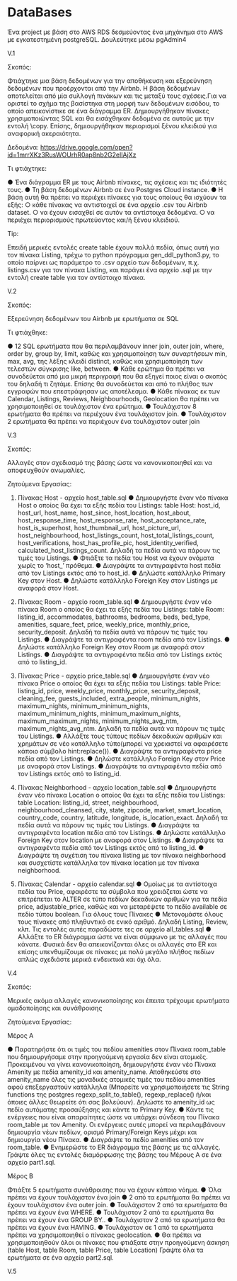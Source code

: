 # DataBases
Ένα project με βάση στο AWS RDS δεσμεύοντας ένα μηχάνημα στο AWS με εγκατεστημένη postgreSQL. Δουλεύτηκε μέσω pgAdmin4

V.1

Σκοπός:

Φτιάχτηκε μια βάση δεδομένων για την αποθήκευση και εξερεύνηση δεδομένων που προέρχονται από την Airbnb. Η βάση δεδομένων αποτελείται από μία συλλογή πινάκων και τις μεταξύ τους
σχέσεις.Για να οριστεί το σχήμα της βασίστηκα στη μορφή των δεδομένων εισόδου, το οποίο απεικονίστικε σε ένα διάγραμμα ER.
Δημιουργήθηκαν πίνακες χρησιμοποιώντας SQL και θα εισάχθηκαν δεδομένα σε αυτούς με την εντολή \copy. Επίσης, δημιουργήθηκαν περιορισμοί ξένου κλειδιού για αναφορική ακεραιότητα.

Δεδομένα:
https://drive.google.com/open?id=1mrrXKz3RusWOUrhR0ap8nb2G2elIAjXz

Τι φτιάχτηκε:

● Ένα διάγραμμα ER με τους Airbnb πίνακες, τις σχέσεις και τις ιδιότητές τους.
● Τη βάση δεδομένων Airbnb σε ένα Postgres Cloud instance.
● Η βάση αυτή θα πρέπει να περιέχει πίνακες για τους οποίους θα ισχύουν τα εξής:
○ κάθε πίνακας να αντιστοιχεί σε ένα αρχείο .csv του Airbnb dataset.
○ να έχουν εισαχθεί σε αυτόν τα αντίστοιχα δεδομένα.
○ να περιέχει περιορισμούς πρωτεύοντος και/ή ξένου κλειδιού.

Tip:

Επειδή μερικές εντολές create table έχουν πολλά πεδία, όπως αυτή για τον πίνακα Listing, τρέχω το python πρόγραμμα gen_ddl_python3.py, το οποίο παίρνει ως παράμετρο το .csv αρχείο
των δεδομένων, π.χ. listings.csv για τον πίνακα Listing, και παράγει ένα αρχείο .sql με την εντολή create table για τον αντίστοιχο πίνακα. 


V.2

Σκοπός:

Εξερεύνηση δεδομένων του Airbnb με ερωτήματα σε SQL

Τι φτιάχθηκε:

● 12 SQL ερωτήματα που θα περιλαμβάνουν inner join, outer join, where,
order by, group by, limit, καθώς και χρησιμοποίηση των συναρτήσεων min,
max, avg, της λέξης κλειδί distinct, καθώς και χρησιμοποίηση των τελεστών
σύγκρισης like, between.
● Κάθε ερώτημα θα πρέπει να συνοδεύεται από μια μικρή περιγραφή που θα εξηγεί ποιος
είναι ο σκοπός του δηλαδή τι ζητάμε. Επίσης θα συνοδεύεται και από το πλήθος των
εγγραφών που επεστράφησαν ως αποτέλεσμα.
● Κάθε πίνακας εκ των Calendar, Listings, Reviews, Neighbourhoods, Geolocation θα
πρέπει να χρησιμοποιηθεί σε τουλάχιστον ένα ερώτημα.
● Τουλάχιστον 8 ερωτήματα θα πρέπει να περιέχουν ένα τουλάχιστον join.
● Τουλάχιστον 2 ερωτήματα θα πρέπει να περιέχουν ένα τουλάχιστον outer join


V.3

Σκοπός:

Αλλαγές στον σχεδιασμό της βάσης ώστε να κανονικοποιηθεί και να αποφευχθούν ανωμαλίες.

Ζητούμενα Εργασίας:

1. Πίνακας Host - αρχείο host_table.sql
● Δημιουργήστε έναν νέο πίνακα Host ο οποίος θα έχει τα εξής πεδία του Listings:
table Host: host_id, host_url, host_name, host_since, host_location, host_about,
host_response_time, host_response_rate, host_acceptance_rate, host_is_superhost,
host_thumbnail_url, host_picture_url, host_neighbourhood, host_listings_count,
host_total_listings_count, host_verifications, host_has_profile_pic, host_identity_verified,
calculated_host_listings_count. Δηλαδή τα πεδία αυτά να πάρουν τις τιμές του Listings.
● Φτιάξτε τα πεδία του Host να έχουν ονόματα χωρίς το ‘host_’ πρόθεμα.
● Διαγράψτε τα αντιγραφέντα host πεδία από τον Listings εκτός από το host_id.
● Δηλώστε κατάλληλο Primary Key στον Host.
● Δηλώστε κατάλληλο Foreign Key στον Listings με αναφορά στον Host.

2. Πίνακας Room - αρχείο room_table.sql
● Δημιουργήστε έναν νέο πίνακα Room ο οποίος θα έχει τα εξής πεδία του Listings:
table Room: listing_id, accommodates, bathrooms, bedrooms, beds, bed_type,
amenities, square_feet, price, weekly_price, monthly_price, security_deposit. Δηλαδή τα
πεδία αυτά να πάρουν τις τιμές του Listings.
● Διαγράψτε τα αντιγραφέντα room πεδία από τον Listings.
● Δηλώστε κατάλληλο Foreign Key στον Room με αναφορά στον Listings.
● Διαγράψτε τα αντιγραφέντα πεδία από τον Listings εκτός από το listing_id.

3. Πίνακας Price - αρχείο price_table.sql
● Δημιουργήστε έναν νέο πίνακα Price ο οποίος θα έχει τα εξής πεδία του Listings:
table Price: listing_id, price, weekly_price, monthly_price, security_deposit, cleaning_fee,
guests_included, extra_people, minimum_nights, maximum_nights,
minimum_minimum_nights, maximum_minimum_nights, minimum_maximum_nights,
maximum_maximum_nights, minimum_nights_avg_ntm, maximum_nights_avg_ntm.
Δηλαδή τα πεδία αυτά να πάρουν τις τιμές του Listings.
● Αλλάξτε τους τύπους πεδίων δεκαδικών αριθμών και χρημάτων σε νέο κατάλληλο
τύπο(μπορεί να χρειαστεί να αφαιρέσετε κάποιο σύμβολο hint:replace()).
● Διαγράψτε τα αντιγραφέντα price πεδία από τον Listings.
● Δηλώστε κατάλληλο Foreign Key στον Price με αναφορά στον Listings.
● Διαγράψτε τα αντιγραφέντα πεδία από τον Listings εκτός από το listing_id.

4. Πίνακας Neighborhood - αρχείο location_table.sql
● Δημιουργήστε έναν νέο πίνακα Location ο οποίος θα έχει τα εξής πεδία του Listings:
table Location: listing_id, street, neighbourhood, neighbourhood_cleansed, city, state,
zipcode, market, smart_location, country_code, country, latitude, longitude,
is_location_exact. Δηλαδή τα πεδία αυτά να πάρουν τις τιμές του Listings.
● Διαγράψτε τα αντιγραφέντα location πεδία από τον Listings.
● Δηλώστε κατάλληλο Foreign Key στον location με αναφορά στον Listings.
● Διαγράψτε τα αντιγραφέντα πεδία από τον Listings εκτός από το listing_id.
● Διαγράψτε τη συχέτιση του πίνακα listing με τον πίνακα neighborhood και συσχετίστε
κατάλληλα τον πίνακα location με τον πίνακα neighborhood.

5. Πίνακας Calendar - αρχείο calendar.sql
● Ομοίως με τα αντίστοιχα πεδία του Price, αφαιρέστε τα σύμβολα που χρειάζεται ώστε να
επιτρέπεται το ALTER σε τύπο πεδίων δεκαδικών αριθμών για τα πεδία price,
adjustable_price, καθώς και να μεταρέψετε το πεδίο available σε πεδίο τύπου boolean.
Για όλους τους Πίνακες
● Μετονομάστε όλους τους πίνακες από πληθυντικό σε ενικό αριθμό. Δηλαδή Listing,
Review, κλπ. Τις εντολές αυτές παραδώστε τες σε αρχείο all_tables.sql
● Αλλάξτε το ER διάγραμμα ώστε να είναι σύμφωνο με τις αλλαγές που κάνατε. Φυσικά
δεν θα απεικονίζονται όλες οι αλλαγές στο ER και επίσης υπενθυμίζουμε σε πίνακες με
πολύ μεγάλο πλήθος πεδίων απλώς σχεδιάστε μερικά ενδεικτικά και όχι όλα.


V.4

Σκοπός:

Μερικές ακόμα αλλαγές κανονικοποίησης και έπειτα τρέχουμε ερωτήματα ομαδοποίησης και συνάθροισης

Ζητούμενα Εργασίας:

Μέρος Α

● Παρατηρήστε ότι οι τιμές του πεδίου amenities στον Πίνακα room_table που
δημιουργήσαμε στην προηγούμενη εργασία δεν είναι ατομικές. Προκειμένου να γίνει
κανονικοποίηση, δημιουργήστε έναν νέο Πίνακα Amenity με πεδία amenity_id και
amenity_name. Αποθηκεύστε στο amenity_name όλες τις μοναδικές ατομικές τιμές του
πεδίου amenities αφού επεξεργαστούν κατάλληλα (Μπορείτε να χρησιμοποιήσετε τις
String functions της postgres regexp_split_to_table(), regexp_replace() ή/και όποιες
άλλες θεωρείτε ότι σας βολεύουν). Δηλώστε το amenity_id ως πεδίο αυτόματης
προσαύξησης και κάντε το Primary Key.
● Κάντε τις ενέργειες που είναι απαραίτητες ώστε να υπάρχει σύνδεση του Πίνακα
room_table με τον Amenity. Οι ενέργειες αυτές μπορεί να περιλαμβάνουν δημιουργία
νέων πεδίων, ορισμό Primary/Foreign Keys μέχρι και δημιουργία νέου Πίνακα.
● Διαγράψτε το πεδίο amenities από τον room_table.
● Ενημερώστε το ER διάγραμμα της βάσης με τις αλλαγές.
Γράψτε όλες τις εντολές διαμόρφωσης της βάσης του Μέρους Α σε ένα αρχείο part1.sql.

Μέρος Β

Φτιάξτε 5 ερωτήματα συνάθροισης που να έχουν κάποιο νόημα.
● Όλα πρέπει να έχουν τουλάχιστον ένα join
● 2 από τα ερωτήματα θα πρέπει να έχουν τουλάχιστον ένα outer join.
● Τουλάχιστον 2 από τα ερωτήματα θα πρέπει να έχουν ένα WHERE.
● Τουλάχιστον 2 από τα ερωτήματα θα πρέπει να έχουν ένα GROUP BY..
● Τουλάχιστον 2 από τα ερωτήματα θα πρέπει να έχουν ένα HAVING.
● Τουλάχιστον σε 1 από τα ερωτήματα πρέπει να χρησιμοποιηθεί ο πίνακας geolocation.
● Θα πρέπει να χρησιμοποιηθούν όλοι οι πίνακες που φτιάξατε στην προηγούμενη
άσκηση (table Host, table Room, table Price, table Location)
Γράψτε όλα τα ερωτήματα σε ένα αρχείο part2.sql.


V.5
